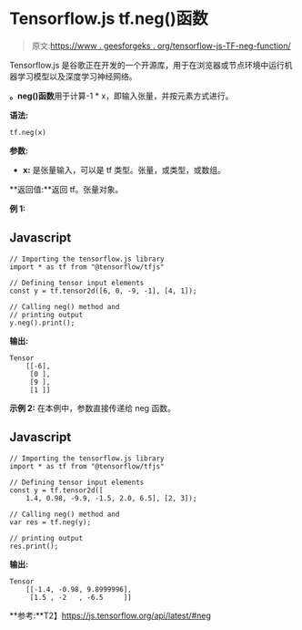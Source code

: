 # Tensorflow.js tf.neg()函数

> 原文:[https://www . geesforgeks . org/tensorflow-js-TF-neg-function/](https://www.geeksforgeeks.org/tensorflow-js-tf-neg-function/)

Tensorflow.js 是谷歌正在开发的一个开源库，用于在浏览器或节点环境中运行机器学习模型以及深度学习神经网络。

**。neg()函数**用于计算-1 * x，即输入张量，并按元素方式进行。

**语法:**

```
tf.neg(x)
```

**参数:**

*   **x:** 是张量输入，可以是 tf 类型。张量，或类型，或数组。

**返回值:**返回 tf。张量对象。

**例 1:**

## Javascript

```
// Importing the tensorflow.js library
import * as tf from "@tensorflow/tfjs"

// Defining tensor input elements
const y = tf.tensor2d([6, 0, -9, -1], [4, 1]);

// Calling neg() method and
// printing output
y.neg().print();
```

**输出:**

```
Tensor
    [[-6],
     [0 ],
     [9 ],
     [1 ]]
```

**示例 2:** 在本例中，参数直接传递给 neg 函数。

## Javascript

```
// Importing the tensorflow.js library
import * as tf from "@tensorflow/tfjs"

// Defining tensor input elements
const y = tf.tensor2d([
    1.4, 0.98, -9.9, -1.5, 2.0, 6.5], [2, 3]);

// Calling neg() method and
var res = tf.neg(y);

// printing output
res.print();
```

**输出:**

```
Tensor
    [[-1.4, -0.98, 9.8999996],
     [1.5 , -2   , -6.5     ]]
```

**参考:**T2】https://js.tensorflow.org/api/latest/#neg